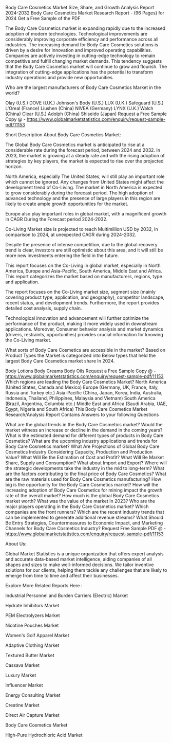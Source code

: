 Body Care Cosmetics Market Size, Share, and Growth Analysis Report 2024-2032
Body Care Cosmetics Market Research Report - (96 Pages) for 2024 Get a Free Sample of the PDF

The Body Care Cosmetics market is expanding rapidly due to the increased adoption of modern technologies. Technological improvements are considerably improving corporate efficiency and performance across all industries. The increasing demand for Body Care Cosmetics solutions is driven by a desire for innovation and improved operating capabilities. Companies are actively investing in cutting-edge technology to remain competitive and fulfill changing market demands. This tendency suggests that the Body Care Cosmetics market will continue to grow and flourish. The integration of cutting-edge applications has the potential to transform industry operations and provide new opportunities.

Who are the largest manufacturers of Body Care Cosmetics Market in the world?

Olay (U.S.)
DOVE (U.K.)
Johnson's Body (U.S.)
LUX (U.K.)
Safeguard (U.S.)
L'Oreal (France)
Liushen (China)
NIVEA (Germany)
LYNX (U.K.)
Walch (China)
Clear (U.S.)
Adolph (China)
Shiseido (Japan)
Request a Free Sample Copy @ - https://www.globalmarketstatistics.com/enquiry/request-sample-pdf/11153

Short Description About Body Care Cosmetics Market:

The Global Body Care Cosmetics market is anticipated to rise at a considerable rate during the forecast period, between 2024 and 2032. In 2023, the market is growing at a steady rate and with the rising adoption of strategies by key players, the market is expected to rise over the projected horizon.

North America, especially The United States, will still play an important role which cannot be ignored. Any changes from United States might affect the development trend of Co-Living. The market in North America is expected to grow considerably during the forecast period. The high adoption of advanced technology and the presence of large players in this region are likely to create ample growth opportunities for the market.

Europe also play important roles in global market, with a magnificent growth in CAGR During the Forecast period 2024-2032.

Co-Living Market size is projected to reach Multimillion USD by 2032, In comparison to 2024, at unexpected CAGR during 2024-2032.

Despite the presence of intense competition, due to the global recovery trend is clear, investors are still optimistic about this area, and it will still be more new investments entering the field in the future.

This report focuses on the Co-Living in global market, especially in North America, Europe and Asia-Pacific, South America, Middle East and Africa. This report categorizes the market based on manufacturers, regions, type and application.

The report focuses on the Co-Living market size, segment size (mainly covering product type, application, and geography), competitor landscape, recent status, and development trends. Furthermore, the report provides detailed cost analysis, supply chain.

Technological innovation and advancement will further optimize the performance of the product, making it more widely used in downstream applications. Moreover, Consumer behavior analysis and market dynamics (drivers, restraints, opportunities) provides crucial information for knowing the Co-Living market.

What sorts of Body Care Cosmetics are accessible in the market?
Based on Product Types the Market is categorized into Below types that held the largest Body Care Cosmetics market share In 2024.


Body Lotions
Body Creams
Body Oils
Request a Free Sample Copy @ - https://www.globalmarketstatistics.com/enquiry/request-sample-pdf/11153
Which regions are leading the Body Care Cosmetics Market?
North America (United States, Canada and Mexico)
Europe (Germany, UK, France, Italy, Russia and Turkey etc.)
Asia-Pacific (China, Japan, Korea, India, Australia, Indonesia, Thailand, Philippines, Malaysia and Vietnam)
South America (Brazil, Argentina, Columbia etc.)
Middle East and Africa (Saudi Arabia, UAE, Egypt, Nigeria and South Africa)
This Body Care Cosmetics Market Research/Analysis Report Contains Answers to your following Questions

What are the global trends in the Body Care Cosmetics market? Would the market witness an increase or decline in the demand in the coming years?
What is the estimated demand for different types of products in Body Care Cosmetics? What are the upcoming industry applications and trends for Body Care Cosmetics market?
What Are Projections of Global Body Care Cosmetics Industry Considering Capacity, Production and Production Value? What Will Be the Estimation of Cost and Profit? What Will Be Market Share, Supply and Consumption? What about Import and Export?
Where will the strategic developments take the industry in the mid to long-term?
What are the factors contributing to the final price of Body Care Cosmetics? What are the raw materials used for Body Care Cosmetics manufacturing?
How big is the opportunity for the Body Care Cosmetics market? How will the increasing adoption of Body Care Cosmetics for mining impact the growth rate of the overall market?
How much is the global Body Care Cosmetics market worth? What was the value of the market In 2023?
Who are the major players operating in the Body Care Cosmetics market? Which companies are the front runners?
Which are the recent industry trends that can be implemented to generate additional revenue streams?
What Should Be Entry Strategies, Countermeasures to Economic Impact, and Marketing Channels for Body Care Cosmetics Industry?
Request Free Sample PDF @ - https://www.globalmarketstatistics.com/enquiry/request-sample-pdf/11153

About Us:

Global Market Statistics is a unique organization that offers expert analysis and accurate data-based market intelligence, aiding companies of all shapes and sizes to make well-informed decisions. We tailor inventive solutions for our clients, helping them tackle any challenges that are likely to emerge from time to time and affect their businesses.

Explore More Related Reports Here :

Industrial Personnel and Burden Carriers (Electric) Market

Hydrate Inhibitors Market

PEM Electrolyzers Market

Nicotine Pouches Market

Women's Golf Apparel Market

Adaptive Clothing Market

Textured Butter Market

Cassava Market

Luxury Market

Influencer Market

Energy Consulting Market

Creatine Market

Direct Air Capture Market

Body Care Cosmetics Market

High-Pure Hydrochloric Acid Market
